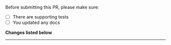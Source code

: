 Before submitting this PR, please make sure:
- [ ] There are supporting tests
- [ ] You updated any docs

**Changes listed below**

---
